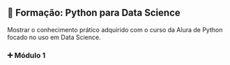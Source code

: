 ## :microscope: Formação: Python para Data Science 
Mostrar o conhecimento prático adquirido com o curso da Alura de Python focado no uso em Data Science.

### :heavy_plus_sign: Módulo 1

